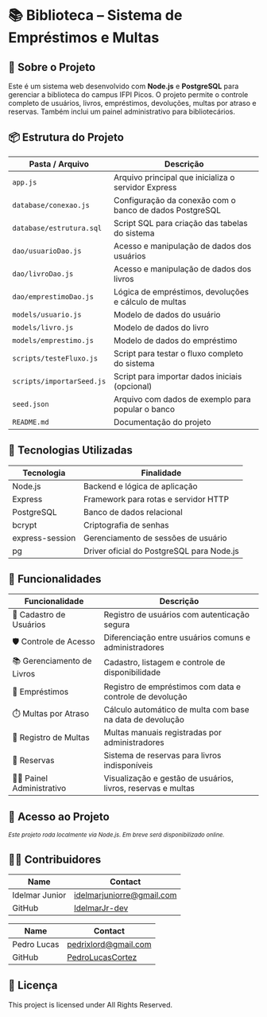 # 📚 Biblioteca – Sistema de Empréstimos e Multas

## 🎯 Sobre o Projeto

Este é um sistema web desenvolvido com **Node.js** e **PostgreSQL** para gerenciar a biblioteca do campus IFPI Picos. O projeto permite o controle completo de usuários, livros, empréstimos, devoluções, multas por atraso e reservas. Também inclui um painel administrativo para bibliotecários.

## 📦 Estrutura do Projeto

| Pasta / Arquivo         | Descrição                                                  |
|--------------------------|-------------------------------------------------------------|
| `app.js`                 | Arquivo principal que inicializa o servidor Express         |
| `database/conexao.js`    | Configuração da conexão com o banco de dados PostgreSQL     |
| `database/estrutura.sql` | Script SQL para criação das tabelas do sistema              |
| `dao/usuarioDao.js`      | Acesso e manipulação de dados dos usuários                  |
| `dao/livroDao.js`        | Acesso e manipulação de dados dos livros                    |
| `dao/emprestimoDao.js`   | Lógica de empréstimos, devoluções e cálculo de multas       |
| `models/usuario.js`      | Modelo de dados do usuário                                  |
| `models/livro.js`        | Modelo de dados do livro                                    |
| `models/emprestimo.js`   | Modelo de dados do empréstimo                               |
| `scripts/testeFluxo.js`  | Script para testar o fluxo completo do sistema              |
| `scripts/importarSeed.js`| Script para importar dados iniciais (opcional)              |
| `seed.json`              | Arquivo com dados de exemplo para popular o banco           |
| `README.md`              | Documentação do projeto                                     |

## 🔧 Tecnologias Utilizadas

| Tecnologia       | Finalidade                                      |
|------------------|-------------------------------------------------|
| Node.js          | Backend e lógica de aplicação                   |
| Express          | Framework para rotas e servidor HTTP            |
| PostgreSQL       | Banco de dados relacional                       |
| bcrypt           | Criptografia de senhas                          |
| express-session  | Gerenciamento de sessões de usuário             |
| pg               | Driver oficial do PostgreSQL para Node.js       |

## 🧭 Funcionalidades

| Funcionalidade           | Descrição                                                                 |
|--------------------------|---------------------------------------------------------------------------|
| 👤 Cadastro de Usuários   | Registro de usuários com autenticação segura                             |
| 🛡️ Controle de Acesso     | Diferenciação entre usuários comuns e administradores                    |
| 📚 Gerenciamento de Livros| Cadastro, listagem e controle de disponibilidade                         |
| 📖 Empréstimos            | Registro de empréstimos com data e controle de devolução                 |
| ⏱️ Multas por Atraso      | Cálculo automático de multa com base na data de devolução                |
| 🧾 Registro de Multas     | Multas manuais registradas por administradores                           |
| 📌 Reservas               | Sistema de reservas para livros indisponíveis                            |
| 🧑‍💼 Painel Administrativo | Visualização e gestão de usuários, livros, reservas e multas             |

## 🚀 Acesso ao Projeto

<sub>*Este projeto roda localmente via Node.js. Em breve será disponibilizado online.*</sub>

## 🧑‍💻 Contribuidores

| Name            | Contact                            |
|------------------|-------------------------------------|
| Idelmar Junior   | idelmarjuniorre@gmail.com           |
| GitHub           | [IdelmarJr-dev](https://github.com/IdelmarJr-dev) |

| Name             | Contact
|------------------|-------------------------------------|
| Pedro Lucas      | pedrixlord@gmail.com                |
| GitHub           | [PedroLucasCortez](https://github.com/PedroLucasCortez)

## 📜 Licença

This project is licensed under All Rights Reserved.

